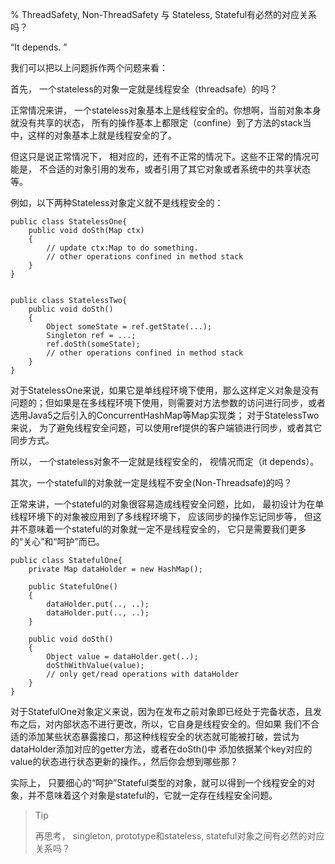 % ThreadSafety, Non-ThreadSafety 与 Stateless, Stateful有必然的对应关系吗？

“It depends. ”

我们可以把以上问题拆作两个问题来看：
 
首先， 一个stateless的对象一定就是线程安全（threadsafe）的吗？
 
正常情况来讲， 一个stateless对象基本上是线程安全的。你想啊，当前对象本身就没有共享的状态， 所有的操作基本上都限定（confine）到了方法的stack当中，这样的对象基本上就是线程安全的了。

但这只是说正常情况下， 相对应的，还有不正常的情况下。这些不正常的情况可能是， 不合适的对象引用的发布，或者引用了其它对象或者系统中的共享状态等。
 
例如，以下两种Stateless对象定义就不是线程安全的：

~~~~~~~ {.java}
public class StatelessOne{
	public void doSth(Map ctx)
	{
		// update ctx:Map to do something.
		// other operations confined in method stack
	}
}
		
 
public class StatelessTwo{
	public void doSth()
	{
		Object someState = ref.getState(...);
		Singleton ref = ...;
		ref.doSth(someState);
		// other operations confined in method stack
	}
}

~~~~~~~
		
对于StatelessOne来说，如果它是单线程环境下使用，那么这样定义对象是没有问题的；但如果是在多线程环境下使用，则需要对方法参数的访问进行同步，或者选用Java5之后引入的ConcurrentHashMap等Map实现类； 对于StatelessTwo来说， 为了避免线程安全问题，可以使用ref提供的客户端锁进行同步，或者其它同步方式。
 
所以， 一个stateless对象不一定就是线程安全的， 视情况而定（it depends）。
 
其次，一个statefull的对象就一定是线程不安全(Non-Threadsafe)的吗？
 
正常来讲，一个stateful的对象很容易造成线程安全问题，比如， 最初设计为在单线程环境下的对象被应用到了多线程环境下， 应该同步的操作忘记同步等， 但这并不意味着一个stateful的对象就一定不是线程安全的， 它只是需要我们更多的“关心”和“呵护”而已。
 

~~~~~~~ {.java}
public class StatefulOne{
	private Map dataHolder = new HashMap();
	
	public StatefulOne()
	{
		dataHolder.put(.., ..);
		dataHolder.put(.., ..);
	}
	
	public void doSth()
	{
		Object value = dataHolder.get(..);
		doSthWithValue(value);
		// only get/read operations with dataHolder
	}
}
~~~~~~~

		
对于StatefulOne对象定义来说，因为在发布之前对象即已经处于完备状态，且发布之后，对内部状态不进行更改，所以，它自身是线程安全的。但如果 我们不合适的添加某些状态暴露接口，那这种线程安全的状态就可能被打破，尝试为dataHolder添加对应的getter方法，或者在doSth()中 添加依据某个key对应的value的状态进行状态更新的操作。，然后你会想到哪些那？
 
实际上， 只要细心的“呵护”Stateful类型的对象，就可以得到一个线程安全的对象，并不意味着这个对象是stateful的，它就一定存在线程安全问题。
 
 
> Tip
> 
> 再思考， singleton, prototype和stateless, stateful对象之间有必然的对应关系吗？
